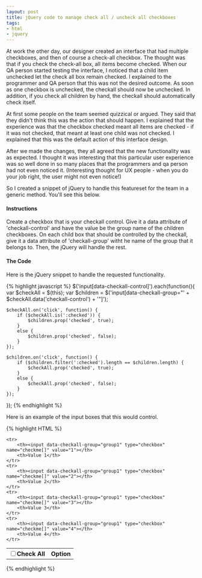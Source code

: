 ```yaml
---
layout: post
title: jQuery code to manage check all / uncheck all checkboxes
tags:
- html
- jquery
---
```


At work the other day, our designer created an interface that had multiple checkboxes, and then of course a check-all checkbox.  The thought was that if you check the check-all box, all items become checked.  When our QA person started testing the interface, I noticed that a child item unchecked let the check all box remain checked.  I explained to the programmer and QA person that this was not the desired outcome.  As soon as one checkbox is unchecked, the checkall should now be unchecked.  In addition, if you check all children by hand, the checkall should automatically check itself.  

At first some people on the team seemed quizzical or argued.  They said that they didn't think this was the action that should happen.  I explained that the experience was that the checkbox checked meant all items are checked - if it was not checked, that meant at least one child was not checked.  I explained that this was the default action of this interface design.  

After we made the changes, they all agreed that the new functionality was as expected.  I thought it was interesting that this particular user experience was so well done in so many places that the programmers and qa person had not even noticed it.  (Interesting thought for UX people - when you do your job right, the user might not even notice!)  

So I created a snippet of jQuery to handle this featureset for the team in a generic method.  You'll see this below.


#### Instructions



Create a checkbox that is your checkall control.  Give it a data attribute of 'checkall-control' and have the value be the group name of the children checkboxes.  On each child box that should be controlled by the checkall, give it a data attribute of 'checkall-group' witht he name of the group that it belongs to.  Then, the jQuery will handle the rest.



#### The Code



Here is the jQuery snippet to handle the requested functionality.

{% highlight javascript %}
$('input[data-checkall-control]').each(function(){
    var $checkAll = $(this);
    var $children = $('input[data-checkall-group="' + $checkAll.data('checkall-control') + '"]');
 
    $checkAll.on('click', function() {
        if ($checkAll.is(':checked')) {
            $children.prop('checked', true);
        }
        else {
            $children.prop('checked', false);
        }
    });
 
    $children.on('click', function() {
        if ($children.filter(':checked').length == $children.length) {
            $checkAll.prop('checked', true);
        }
        else {
            $checkAll.prop('checked', false);
        }
    });
});
{% endhighlight %}    



Here is an example of the input boxes that this would control.


    
{% highlight HTML %}
<table>
    <tr>
        <th><label><input type="checkbox" data-checkall-control="group1">Check All</label></th>
        <th>Option</th>
    </tr>
 
    <tr>
        <th><input data-checkall-group="group1" type="checkbox" name="checkme[]" value="1"></th>
        <th>Value 1</th>
    </tr>
    <tr>
        <th><input data-checkall-group="group1" type="checkbox" name="checkme[]" value="2"></th>
        <th>Value 2</th>
    </tr>
    <tr>
        <th><input data-checkall-group="group1" type="checkbox" name="checkme[]" value="3"></th>
        <th>Value 3</th>
    </tr>
    <tr>
        <th><input data-checkall-group="group1" type="checkbox" name="checkme[]" value="4"></th>
        <th>Value 4</th>
    </tr>
</table>
{% endhighlight %}    
